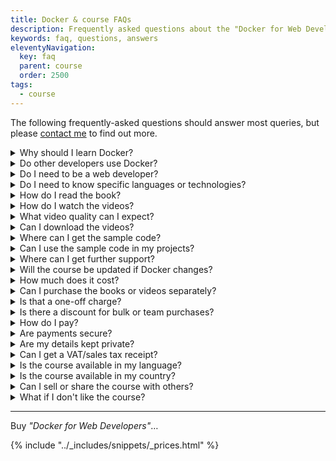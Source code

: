 ```yaml
---
title: Docker & course FAQs
description: Frequently asked questions about the "Docker for Web Developers" book and video course.
keywords: faq, questions, answers
eleventyNavigation:
  key: faq
  parent: course
  order: 2500
tags:
  - course
---
```


The following frequently-asked questions should answer most queries, but please <a href="#contact">contact me</a> to find out more.

<details>
<summary>Why should I learn Docker?</summary>
<p>Docker makes application development easier and more robust. You'll save time and never need to worry about installing software or managing conflicts again.</p>

<p>It'll also give you a valuable technical skill. Your market value will be considerably increased!</p>
</details>

<details>
<summary>Do other developers use Docker?</summary>
<p><em>They should</em>. I don't say that lightly: Docker is the only tool I'd consider for every project.</p>

<p>However, <a href="{{ '/course/tutor/' | url }}">Docker is often avoided</a> because it's relatively new and seems to have a steep learning curve. Like Git, Docker has many options but you'll rarely use the majority. This course concentrates on the most practical concepts.</p>
</details>

<details>
<summary>Do I need to be a web developer?</summary>

<p>The course uses web projects to explain Docker but the concepts apply to other development technologies.</p>

<p>It may also be useful to those in related IT roles, such as software testers, quality assurance, systems administrators, and operations managers.</p>
</details>

<details>
<summary>Do I need to know specific languages or technologies?</summary>

<p><em>No!</em></p>

<p>The course provides example projects which refer to JavaScript, PHP, MySQL, MongoDB etc. but you don't need to understand the code or have experience with those technologies. All Docker concepts apply to whatever stack you're using.</p>
</details>

<details>
<summary>How do I read the book?</summary>

<p>The book is supplied in three formats:</p>

<ul>
<li><strong>PDF</strong> can be opened on most devices. Alternative <a href="https://en.wikipedia.org/wiki/List_of_PDF_software">PDF software options</a> are available.</li>
<li><strong>epub</strong> is supported by most <a href="https://en.wikipedia.org/wiki/Category:EPUB_readers">ebook reader software</a>.</li>
<li><strong>mobi</strong> is supported by <a href="https://www.amazon.co.uk/s?i=amazon-devices&amp;bbn=21827668031&amp;rh=n%3A12598575031%2Cn%3A21827668031&amp;dc&amp;fst=as%3Aoff&amp;qid=1603889649&amp;ref=sr_ex_n_1&_encoding=UTF8&tag=craigbucklerc-21&linkCode=ur2&linkId=ca24b2df94cfe9a47d72bf092857c8b1&camp=1634&creative=6738">Amazon Kindle devices</a> and <a href="https://www.amazon.co.uk/kindle-dbs/fd/kcp?&_encoding=UTF8&tag=craigbucklerc-21&linkCode=ur2&linkId=218b4474cad12a8e11986712a91e7675&camp=1634&creative=6738">apps</a>. Connect the device to your PC using a USB cable then drag the file into the <code>documents</code> folder.</li>
</ul>
</details>

<details>
<summary>How do I watch the videos?</summary>

<p>You stream them online in your web browser. They're viewable on desktop or mobile devices and available from anywhere.</p>
</details>

<details>
<summary>What video quality can I expect?</summary>

<p>The videos were recorded at 1080p (1920 x 1080 resolution) using a professional microphone. Text and code is enlarged so you can watch videos on a phone or smaller browser window.</p>

<p>The <a href="{{ '/course/samples/' | url }}">example videos</a> are hosted on YouTube &ndash; the course itself has better quality.</p>
</details>

<details>
<summary>Can I download the videos?</summary>

<p>If you're buying copies for lots of people in your organisation, <a href="#contact">contact me</a> and I'll provide downloads.</p>
</details>

<details>
<summary>Where can I get the sample code?</summary>

<p>The code used throughout the book and videos is provided as a ZIP file but you can also download or clone it from the <a href="https://github.com/craigbuckler/docker-web">GitHub repository</a>.</p>
</details>

<details>
<summary>Can I use the sample code in my projects?</summary>

<p>Absolutely! Please remember me when you make your first million!</p>
</details>

<details>
<summary>Where can I get further support?</summary>

<p>Your purchase includes an access registration link to the <a href="https://discord.com/channels/714109256072429630/714109256596455446">course chat room</a>. This provides a number of <em>channels</em> where you can ask questions.</p>

<p>Alternatively, please <a href="#contact">contact me</a> about personalized one-on-one Docker training and support.</p>
</details>

<details>
<summary>Will the course be updated if Docker changes?</summary>

<p>Yes &ndash; for at least two years after launch. You'll be alerted about updates and can download resources again.</p>
</details>

<details>
<summary>How much does it cost?</summary>

<p><a href="{{ '/' | url }}">$99 US dollars for the full book and video course</a>.</p>

<p>Your country's sales tax for digital services will be added where applicable. Please note this may differ from ebook tax because you're receiving additional products such as the code and support chat room.</p>
</details>

<details>
<summary>Can I purchase the books or videos separately?</summary>

<p>Yes, but I recommend buying both. The book contains more information and reference materials, but some concepts may be easier to follow on video.</p>
</details>

<details>
<summary>Is that a one-off charge?</summary>

<p>Yes, that's it. Pay once and you have the course forever.</p>
</details>

<details>
<summary>Is there a discount for bulk or team purchases?</summary>

<p>Sure &ndash; <a href="#contact">contact me</a> with the number of copies you need.</p>
</details>

<details>
<summary>How do I pay?</summary>

<p>It takes less than a minute to sign-up.</p>

<p>You can safely pay by credit card, most debit cards, and PayPal. Prices are charged in US dollars which are converted to your currency by your payment provider.</p>

<p>A <em>"Gumroad"</em> transaction will be shown on your statement.</p>
</details>

<details>
<summary>Are payments secure?</summary>

<p>Yes. I use <a href="https://gumroad.com/">Gumroad</a>, a market leader in the selling and distribution of digital products.</p>

<p>I don't know your payment details and Gumroad does not store them. Even if your account - <em>or Gumroad itself</em> - were compromised, nobody would gain access to your payment data. <a href="https://customers.gumroad.com/article/189-safe-gumroad-buying">Safe buying on Gumroad&hellip;</a></p>
</details>

<details>
<summary>Are my details kept private?</summary>

<p>Yes. See the strict <a href="{{ '/privacy-policy' | url }}">DockerWebDev.com privacy policy</a> and the <a href="https://gumroad.com/privacy">Gumroad privacy policy</a>.</p>
</details>

<details>
<summary>Can I get a VAT/sales tax receipt?</summary>

<p>Yes. Enter your business ID on the payment form or click the receipt link in your purchase email.</p>
</details>

<details>
<summary>Is the course available in my language?</summary>

<p>It's English with US spellings. I have a reasonably clear neutral British accent, but see the <a href="{{ '/course/samples/' | url }}">book excerpts and videos</a> to check!</p>
</details>

<details>
<summary>Is the course available in my country?</summary>

<p>Probably. You can buy in more than 160 countries, but <a href="#contact">contact me directly</a> if you have any problems in your location.</p>
</details>

<details>
<summary>Can I sell or share the course with others?</summary>

<p><em>Please don't!</em></p>

<p>Each copy is licensed to an individual person. <a href="#contact">Contact me to become an affiliate</a> and earn money by promoting the course.</p>
</details>

<details>
<summary>What if I don't like the course?</summary>

<p>I want you to be completely satisfied and excited about using Docker in your web projects. If not, <a href="#contact">contact me with your feedback</a> and you'll get a full refund.</p>
</details>

---

Buy *"Docker for Web Developers"*&hellip;

{% include "../_includes/snippets/_prices.html" %}

